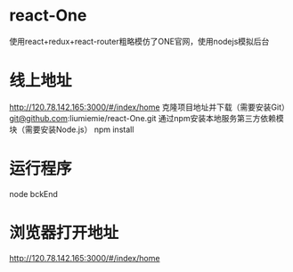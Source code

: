 # react-One
使用react+redux+react-router粗略模仿了ONE官网，使用nodejs模拟后台
# 线上地址
http://120.78.142.165:3000/#/index/home
克隆项目地址并下载（需要安装Git）
git@github.com:liumiemie/react-One.git
通过npm安装本地服务第三方依赖模块（需要安装Node.js）
npm install
# 运行程序
node bckEnd
# 浏览器打开地址
http://120.78.142.165:3000/#/index/home
